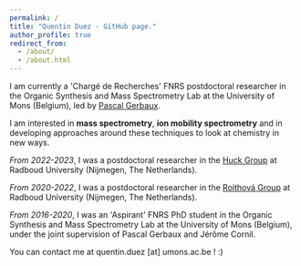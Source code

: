 ```yaml
---
permalink: /
title: "Quentin Duez - GitHub page."
author_profile: true
redirect_from: 
  - /about/
  - /about.html
---
```


I am currently a 'Chargé de Recherches' FNRS postdoctoral researcher in the Organic Synthesis and Mass Spectrometry Lab at the University of Mons (Belgium), led by [Pascal Gerbaux](https://staff.umons.ac.be/pascal.gerbaux/activites.html).

I am interested in **mass spectrometry**, **ion mobility spectrometry** and in developing approaches around these techniques to look at chemistry in new ways.

*From 2022-2023*, I was a postdoctoral researcher in the [Huck Group](https://www.hucklab.com/) at Radboud University (Nijmegen, The Netherlands).

*From 2020-2022*, I was a postdoctoral researcher in the [Roithová Group](https://www.roithova-group.com/) at Radboud University (Nijmegen, The Netherlands).

*From 2016-2020*, I was an 'Aspirant' FNRS PhD student in the Organic Synthesis and Mass Spectrometry Lab at the University of Mons (Belgium), under the joint supervision of Pascal Gerbaux and Jérôme Cornil.

You can contact me at quentin.duez [at] umons.ac.be ! :)
